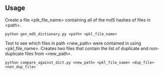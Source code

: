 Usage
-----

Create a file <plk_file_name> containing all of the md5 hashes of files in \<path>.

`python gen_md5_dictionary.py <path> <pkl_file_name>`

Test to see which files in path <new_path> were contained in <path> using <pkl_file_name>. Creates two files that contain the list of duplicate and non-duplicate files from <new_path>. 

`python compare_against_dict.py <new_path> <pkl_file_name> <dup_file> <non_dup_file>`